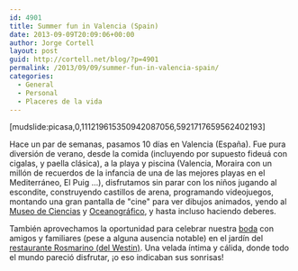 ```yaml
---
id: 4901
title: Summer fun in Valencia (Spain)
date: 2013-09-09T20:09:06+00:00
author: Jorge Cortell
layout: post
guid: http://cortell.net/blog/?p=4901
permalink: /2013/09/09/summer-fun-in-valencia-spain/
categories:
  - General
  - Personal
  - Placeres de la vida
---
```

[mudslide:picasa,0,111219615350942087056,5921717659562402193]

Hace un par de semanas, pasamos 10 días en Valencia (España). Fue pura diversión de verano, desde la comida (incluyendo por supuesto fideuá con cigalas, y paella clásica), a la playa y piscina (Valencia, Moraira con un millón de recuerdos de la infancia de una de las mejores playas en el Mediterráneo, El Puig ...), disfrutamos sin parar con los niños jugando al escondite, construyendo castillos de arena, programando videojuegos, montando una gran pantalla de "cine" para ver dibujos animados, yendo al <a title="http://www.cac.es/museo/" href="http://www.cac.es/museo/" target="_blank">Museo de Ciencias</a> y <a title="http://www.cac.es/oceanografic/" href="http://www.cac.es/oceanografic/" target="_blank">Oceanográfico</a>, y hasta incluso haciendo deberes.

También aprovechamos la oportunidad para celebrar nuestra <a title="http://www.theknot.com/wedding/Stephanie-and-Jorge" href="http://www.theknot.com/wedding/Stephanie-and-Jorge" target="_blank">boda</a> con amigos y familiares (pese a alguna ausencia notable) en el jardín del <a title="http://www.westinvalencia.com/en/Rosmarino_restaurant" href="http://www.westinvalencia.com/en/Rosmarino_restaurant" target="_blank">restaurante Rosmarino (del Westin)</a>. Una velada íntima y cálida, donde todo el mundo pareció disfrutar, ¡o eso indicaban sus sonrisas!